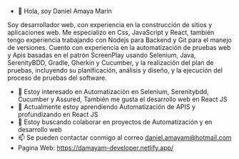 
- 👋 Hola, soy Daniel Amaya Marín

Soy desarrollador web, con experiencia en la construcción de sitios y aplicaciones web. Me especializo en Css, JavaScript y React,
también tengo experiencia trabajando con Nodejs para Backend y Git para el manejo de versiones.
Cuento con experiencia en la automatización de pruebas web y Apis basadas en el patrón ScreenPlay usando Selenium, Java, SerenityBDD,
Gradle, Gherkin y Cucumber, y la realización del plan de pruebas, incluyendo su planificación, análisis y diseño, y la ejecución
del proceso de pruebas del software.

- 👀 Estoy interesado en Automatización en Selenium, Serenitybdd, Cucumber y Assured, También me gusta el desarrollo web en React JS
- 🌱 Actualmente estoy aprendiendo Automatización de APIS y profundizando en React JS
- 💞️ Estoy buscando colaborar en proyectos de Automatización y en desarrollo web
- 📫 Se pueden contactar conmigo al correo daniel.amayam@hotmail.com 
- Pagina Web: https://damayam-developer.netlify.app/
